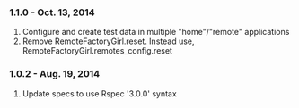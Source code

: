 ### 1.1.0 - Oct. 13, 2014
1. Configure and create test data in multiple "home"/"remote" applications
2. Remove RemoteFactoryGirl.reset. Instead use, RemoteFactoryGirl.remotes_config.reset

### 1.0.2 - Aug. 19, 2014
1. Update specs to use Rspec '3.0.0' syntax

